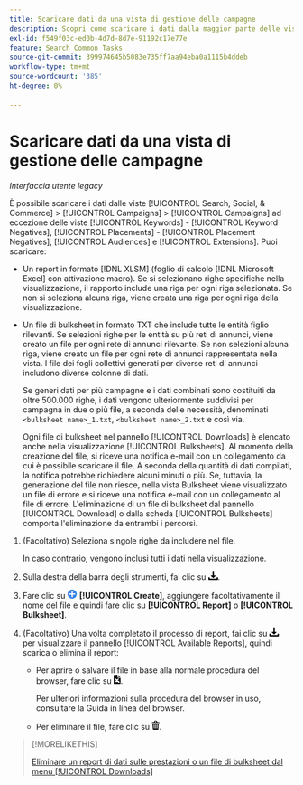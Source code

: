 ```yaml
---
title: Scaricare dati da una vista di gestione delle campagne
description: Scopri come scaricare i dati dalla maggior parte delle visualizzazioni di gestione delle campagne.
exl-id: f549f03c-ed0b-4d7d-8d7e-91192c17e77e
feature: Search Common Tasks
source-git-commit: 399974645b5083e735ff7aa94eba0a1115b4ddeb
workflow-type: tm+mt
source-wordcount: '385'
ht-degree: 0%

---
```


# Scaricare dati da una vista di gestione delle campagne

*Interfaccia utente legacy*

È possibile scaricare i dati dalle viste [!UICONTROL Search, Social, & Commerce] > [!UICONTROL Campaigns] > [!UICONTROL Campaigns] ad eccezione delle viste [!UICONTROL Keywords] - [!UICONTROL Keyword Negatives], [!UICONTROL Placements] - [!UICONTROL Placement Negatives], [!UICONTROL Audiences] e [!UICONTROL Extensions]. Puoi scaricare:

* Un report in formato [!DNL XLSM] (foglio di calcolo [!DNL Microsoft Excel] con attivazione macro). Se si selezionano righe specifiche nella visualizzazione, il rapporto include una riga per ogni riga selezionata. Se non si seleziona alcuna riga, viene creata una riga per ogni riga della visualizzazione.

* Un file di bulksheet in formato TXT che include tutte le entità figlio rilevanti. Se selezioni righe per le entità su più reti di annunci, viene creato un file per ogni rete di annunci rilevante. Se non selezioni alcuna riga, viene creato un file per ogni rete di annunci rappresentata nella vista. I file dei fogli collettivi generati per diverse reti di annunci includono diverse colonne di dati.

  Se generi dati per più campagne e i dati combinati sono costituiti da oltre 500.000 righe, i dati vengono ulteriormente suddivisi per campagna in due o più file, a seconda delle necessità, denominati `<bulksheet name>_1.txt`, `<bulksheet name>_2.txt` e così via.

  Ogni file di bulksheet nel pannello [!UICONTROL Downloads] è elencato anche nella visualizzazione [!UICONTROL Bulksheets]. Al momento della creazione del file, si riceve una notifica e-mail con un collegamento da cui è possibile scaricare il file. A seconda della quantità di dati compilati, la notifica potrebbe richiedere alcuni minuti o più. Se, tuttavia, la generazione del file non riesce, nella vista Bulksheet viene visualizzato un file di errore e si riceve una notifica e-mail con un collegamento al file di errore. L&#39;eliminazione di un file di bulksheet dal pannello [!UICONTROL Download] o dalla scheda [!UICONTROL Bulksheets] comporta l&#39;eliminazione da entrambi i percorsi.

1. (Facoltativo) Seleziona singole righe da includere nel file.

   In caso contrario, vengono inclusi tutti i dati nella visualizzazione.

1. Sulla destra della barra degli strumenti, fai clic su ![Download report](/help/search-social-commerce/assets/download.png "Download report").

1. Fare clic su ![Crea](/help/search-social-commerce/assets/add.png "Crea") **[!UICONTROL Create]**, aggiungere facoltativamente il nome del file e quindi fare clic su **[!UICONTROL Report]** o **[!UICONTROL Bulksheet]**.

1. (Facoltativo) Una volta completato il processo di report, fai clic su ![Download report](/help/search-social-commerce/assets/download.png "Download report") per visualizzare il pannello [!UICONTROL Available Reports], quindi scarica o elimina il report:

   * Per aprire o salvare il file in base alla normale procedura del browser, fare clic su ![Scarica foglio di calcolo](/help/search-social-commerce/assets/download-spreadsheet.png "Scarica foglio di calcolo").

     Per ulteriori informazioni sulla procedura del browser in uso, consultare la Guida in linea del browser.

   * Per eliminare il file, fare clic su ![Elimina](/help/search-social-commerce/assets/delete.png "Elimina").

>[!MORELIKETHIS]
>
>[Eliminare un report di dati sulle prestazioni o un file di bulksheet dal menu [!UICONTROL Downloads]](/help/search-social-commerce/common-tasks/navigation-editing-selection/download-delete-data.md)

